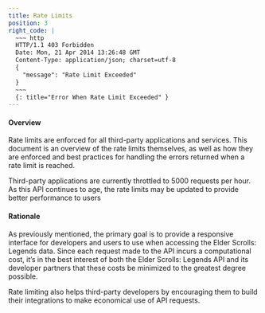 ```yaml
---
title: Rate Limits
position: 3
right_code: |
  ~~~ http
  HTTP/1.1 403 Forbidden
  Date: Mon, 21 Apr 2014 13:26:48 GMT
  Content-Type: application/json; charset=utf-8
  {
    "message": "Rate Limit Exceeded"
  }
  ~~~
  {: title="Error When Rate Limit Exceeded" }
---
```


#### Overview

Rate limits are enforced for all third-party applications and services. This document is an overview of the rate limits themselves, as well as how they are enforced and best practices for handling the errors returned when a rate limit is reached.

Third-party applications are currently throttled to 5000 requests per hour. As this API continues to age, the rate limits may be updated to provide better performance to users

#### Rationale

As previously mentioned, the primary goal is to provide a responsive interface for developers and users to use when accessing the Elder Scrolls: Legends data. Since each request made to the API incurs a computational cost, it’s in the best interest of both the Elder Scrolls: Legends API and its developer partners that these costs be minimized to the greatest degree possible.

Rate limiting also helps third-party developers by encouraging them to build their integrations to make economical use of API requests.